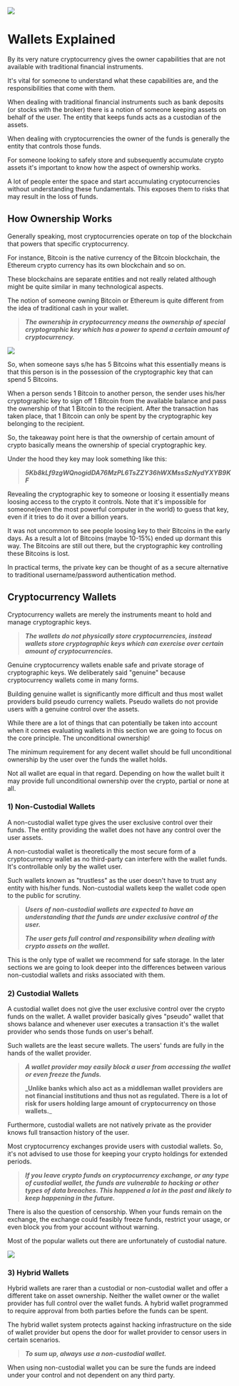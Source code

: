 ![](https://raw.githubusercontent.com/horizontalsystems/blockchain-crypto-guides/master/fundamentals/images/02-main-l.png)

# Wallets Explained

By its very nature cryptocurrency gives the owner capabilities that are not available with traditional financial instruments. 

It's vital for someone to understand what these capabilities are, and the responsibilities that come with them.

When dealing with traditional financial instruments such as bank deposits (or stocks with the broker) there is a notion of someone keeping assets on behalf of the user. The entity that keeps funds acts as a custodian of the assets.

When dealing with cryptocurrencies the owner of the funds is generally the entity that controls those funds.

For someone looking to safely store and subsequently accumulate crypto assets it's important to know how the aspect of ownership works.

A lot of people enter the space and start accumulating cryptocurrencies without understanding these fundamentals. This exposes them to risks that may result in the loss of funds.

## How Ownership Works

Generally speaking, most cryptocurrencies operate on top of the blockchain that powers that specific cryptocurrency. 

For instance, Bitcoin is the native currency of the Bitcoin blockchain, the Ethereum crypto currency has its own blockchain and so on. 

These blockchains are separate entities and not really related although might be quite similar in many technological aspects.

The notion of someone owning Bitcoin or Ethereum is quite different from the idea of traditional cash in your wallet. 

> _**The ownership in cryptocurrency means the ownership of special cryptographic key which has a power to spend a certain amount of cryptocurrency.**_

![](https://raw.githubusercontent.com/horizontalsystems/blockchain-crypto-guides/master/fundamentals/images/02-01-l.png)

So, when someone says s/he has 5 Bitcoins what this essentially means is that this person is in the possession of the cryptographic key that can spend 5 Bitcoins.

When a person sends 1 Bitcoin to another person, the sender uses his/her cryptographic key to sign off 1 Bitcoin from the available balance and pass the ownership of that 1 Bitcoin to the recipient. After the transaction has taken place, that 1 Bitcoin can only be spent by the cryptographic key belonging to the recipient.

So, the takeaway point here is that the ownership of certain amount of crypto basically means the ownership of special cryptographic key.

Under the hood they key may look something like this:

> _**5Kb8kLf9zgWQnogidDA76MzPL6TsZZY36hWXMssSzNydYXYB9KF**_

Revealing the cryptographic key to someone or loosing it essentially means loosing access to the crypto it controls. Note that it's impossible for someone(even the most powerful computer in the world) to guess that key, even if it tries to do it over a billion years. 

It was not uncommon to see people loosing key to their Bitcoins in the early days. As a result a lot of Bitcoins (maybe 10-15%) ended up dormant this way. The Bitcoins are still out there, but the cryptographic key controlling these Bitcoins is lost.

In practical terms, the private key can be thought of as a secure alternative to traditional username/password authentication method.

## Cryptocurrency Wallets

Cryptocurrency wallets are merely the instruments meant to hold and manage cryptographic keys. 

>_**The wallets do not physically store cryptocurrencies, instead wallets store cryptographic keys which can exercise over certain amount of cryptocurrencies.**_

Genuine cryptocurrency wallets enable safe and private storage of cryptographic keys. We deliberately said "genuine" because cryptocurrency wallets come in many forms. 

Building genuine wallet is significantly more difficult and thus most wallet providers build pseudo currency wallets. Pseudo wallets do not provide users with a genuine control over the assets.

While there are a lot of things that can potentially be taken into account when it comes evaluating wallets in this section we are going to focus on the core principle. The unconditional ownership!

The minimum requirement for any decent wallet should be full unconditional ownership by the user over the funds the wallet holds.

Not all wallet are equal in that regard. Depending on how the wallet built it may provide full unconditional ownership over the crypto, partial or none at all.

### 1) Non-Custodial Wallets

A non-custodial wallet type gives the user exclusive control over their funds. The entity providing the wallet does not have any control over the user assets. 

A non-custodial wallet is theoretically the most secure form of a cryptocurrency wallet as no third-party can interfere with the wallet funds. It's controllable only by the wallet user.

Such wallets known as "trustless" as the user doesn't have to trust any entity with his/her funds. Non-custodial wallets keep the wallet code open to the public for scrutiny.

> _**Users of non-custodial wallets are expected to have an understanding that the funds are under exclusive control of the user.**_
>
> _**The user gets full control and responsibility when dealing with crypto assets on the wallet.**_

This is the only type of wallet we recommend for safe storage. In the later sections we are going to look deeper into the differences between various non-custodial wallets and risks associated with them.

### 2) Custodial Wallets

A custodial wallet does not give the user exclusive control over the crypto funds on the wallet. A wallet provider basically gives "pseudo" wallet that shows balance and whenever user executes a transaction it's the wallet provider who sends those funds on user's behalf. 

Such wallets are the least secure wallets. The users' funds are fully in the hands of the wallet provider. 

> _**A wallet provider may easily block a user from accessing the wallet or even freeze the funds.**_
> 
> **_Unlike banks which also act as a middleman wallet providers are not financial institutions and thus not as regulated. There is a lot of risk for users holding large amount of cryptocurrency on those wallets.**_

Furthermore, custodial wallets are not natively private as the provider knows full transaction history of the user.

Most cryptocurrency exchanges provide users with custodial wallets. So, it's not advised to use those for keeping your crypto holdings for extended periods.

> _**If you leave crypto funds on cryptocurrency exchange, or any type of custodial wallet, the funds are vulnerable to hacking or other types of data breaches. This happened a lot in the past and likely to keep happening in the future.**_

There is also the question of censorship. When your funds remain on the exchange, the exchange could feasibly freeze funds, restrict your usage, or even block you from your account without warning.

Most of the popular wallets out there are unfortunately of custodial nature.


![](https://raw.githubusercontent.com/horizontalsystems/blockchain-crypto-guides/master/fundamentals/images/02-02-l.png)

### 3) Hybrid Wallets

Hybrid wallets are rarer than a custodial or non-custodial wallet and offer a different take on asset ownership. Neither the wallet owner or the wallet provider has full control over the wallet funds. A hybrid wallet programmed to require approval from both parties before the funds can be spent. 

The hybrid wallet system protects against hacking infrastructure on the side of wallet provider but opens the door for wallet provider to censor users in certain scenarios.

> _**To sum up, always use a non-custodial wallet.**_ 

When using non-custodial wallet you can be sure the funds are indeed under your control and not dependent on any third party.